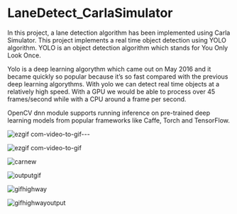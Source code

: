 # LaneDetect_CarlaSimulator

In this project, a lane detection algorithm has been implemented using Carla Simulator. 
This project implements a real time object detection using YOLO algorithm. YOLO is an object detection algorithm which stands for You Only Look Once.

Yolo is a deep learning algorythm which came out on May 2016 and it became quickly so popular because it’s so fast compared with the previous deep learning algorythms. With yolo we can detect real time objects at a relatively high speed. With a GPU we would be able to process over 45 frames/second while with a CPU around a frame per second.


OpenCV dnn module supports running inference on pre-trained deep learning models from popular frameworks like Caffe, Torch and TensorFlow.


![ezgif com-video-to-gif---](https://user-images.githubusercontent.com/81799459/224973024-9515cab1-b538-471e-9cdf-19f690e884fc.gif)



![ezgif com-video-to-gif](https://user-images.githubusercontent.com/81799459/224996252-591de079-c794-4cdb-86b4-3815b1e16239.gif)




![carnew](https://user-images.githubusercontent.com/81799459/229363131-0ee308ca-7565-4876-b908-cfdd4c2d1bb3.gif)





![outputgif](https://user-images.githubusercontent.com/81799459/229363381-1a9fdb8f-0d1c-4bcc-814f-4c7988c84139.gif)





![gifhighway](https://user-images.githubusercontent.com/81799459/229535745-a817eb19-d920-42d1-bfef-84ee7f85232f.gif)



![gifhighwayoutput](https://user-images.githubusercontent.com/81799459/229535776-2f84be7f-9719-460d-ad15-8d3f61c261eb.gif)


